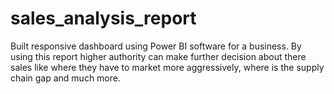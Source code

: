 # sales_analysis_report
Built responsive dashboard using Power BI software for a business. By using this report higher authority can make further decision about there sales like where they have to market more aggressively, where is the supply chain gap and much more.
